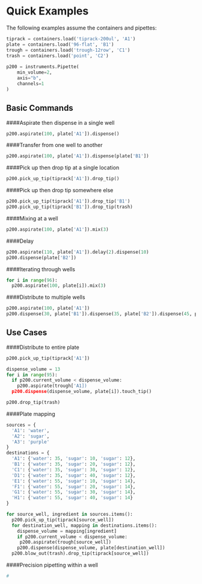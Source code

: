 # Quick Examples
The following examples assume the containers and pipettes:
```python
tiprack = containers.load('tiprack-200ul', 'A1')
plate = containers.load('96-flat', 'B1')
trough = containers.load('trough-12row', 'C1')
trash = containers.load('point', 'C2')
    
p200 = instruments.Pipette(
    min_volume=2,
    axis="b",
    channels=1
)
```
## Basic Commands
####Aspirate then dispense in a single well

```python
p200.aspirate(100, plate['A1']).dispense()
```

####Transfer from one well to another

 ```python
p200.aspirate(100, plate['A1']).dispense(plate['B1'])
```

####Pick up then drop tip at a single location

```python
p200.pick_up_tip(tiprack['A1']).drop_tip()
```

####Pick up then drop tip somewhere else

```python
p200.pick_up_tip(tiprack['A1']).drop_tip('B1')
p200.pick_up_tip(tiprack['B1']).drop_tip(trash)
```

####Mixing at a well

 ```python
p200.aspirate(100, plate['A1']).mix(3)
```

####Delay

 ```python
p200.aspirate(110, plate['A1']).delay(2).dispense(10)
p200.dispense(plate['B2'])
```

####Iterating through wells

```python
for i in range(96):
  p200.aspirate(100, plate[i]).mix(3)
```

####Distribute to multiple wells

```python
p200.aspirate(100, plate['A1'])
p200.dispense(30, plate['B1']).dispense(35, plate['B2']).dispense(45, plate['B3'])
```

## Use Cases

####Distribute to entire plate

```python
p200.pick_up_tip(tiprack['A1'])

dispense_volume = 13
for i in range(95):
  if p200.current_volume < dispense_volume:
    p200.aspirate(trough['A1])
  p200.dispense(dispense_volume, plate[i]).touch_tip()

p200.drop_tip(trash)
```
####Plate mapping

```python
sources = {
  'A1': 'water',
  'A2': 'sugar',
  'A3': 'purple'
}
destinations = {
  'A1': {'water': 35, 'sugar': 10, 'sugar': 12},
  'B1': {'water': 35, 'sugar': 20, 'sugar': 12},
  'C1': {'water': 35, 'sugar': 30, 'sugar': 12},
  'D1': {'water': 35, 'sugar': 40, 'sugar': 12},
  'E1': {'water': 55, 'sugar': 10, 'sugar': 14},
  'F1': {'water': 55, 'sugar': 20, 'sugar': 14},
  'G1': {'water': 55, 'sugar': 30, 'sugar': 14},
  'H1': {'water': 55, 'sugar': 40, 'sugar': 14}
}

for source_well, ingredient in sources.items():
  p200.pick_up_tip(tiprack[source_well])
  for destination_well, mapping in destinations.items():
    dispense_volume = mapping[ingredient]
    if p200.current_volume < dispense_volume:
     p200.aspirate(trough[source_well])
    p200.dispense(dispense_volume, plate[destination_well])
  p200.blow_out(trash).drop_tip(tiprack[source_well])
```

####Precision pipetting within a well

```python
# 
```
